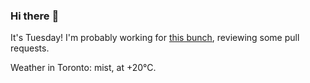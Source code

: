 ### Hi there :wave:

It's Tuesday! I'm probably working for [this bunch](https://github.com/kohofinancial), reviewing some pull requests.

Weather in Toronto: mist, at +20°C.
